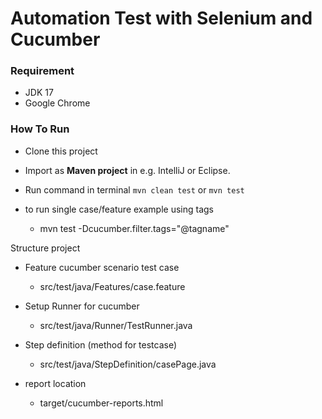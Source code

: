 # Automation Test with Selenium and Cucumber

### Requirement
- JDK 17
- Google Chrome

### How To Run
- Clone this project
- Import as **Maven project** in e.g. IntelliJ or Eclipse.
- Run command in terminal
  ``mvn clean test`` or ``mvn test``

- to run single case/feature example using tags
  - mvn test -Dcucumber.filter.tags="@tagname"

Structure project
- Feature cucumber scenario test case
  - src/test/java/Features/case.feature

- Setup Runner for cucumber 
  - src/test/java/Runner/TestRunner.java

- Step definition (method for testcase)
  - src/test/java/StepDefinition/casePage.java

- report location
  - target/cucumber-reports.html